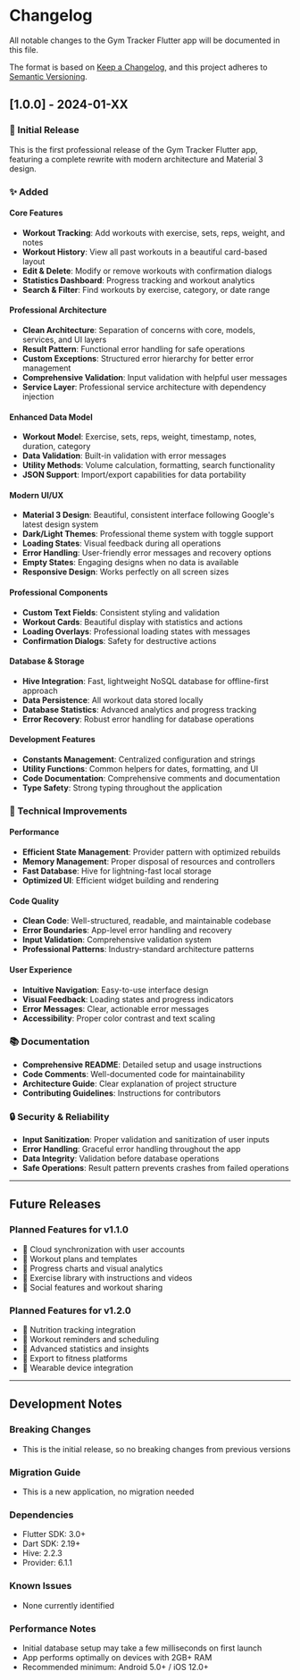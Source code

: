 # Changelog

All notable changes to the Gym Tracker Flutter app will be documented in this file.

The format is based on [Keep a Changelog](https://keepachangelog.com/en/1.0.0/),
and this project adheres to [Semantic Versioning](https://semver.org/spec/v2.0.0.html).

## [1.0.0] - 2024-01-XX

### 🎉 Initial Release

This is the first professional release of the Gym Tracker Flutter app, featuring a complete rewrite with modern architecture and Material 3 design.

### ✨ Added

#### Core Features
- **Workout Tracking**: Add workouts with exercise, sets, reps, weight, and notes
- **Workout History**: View all past workouts in a beautiful card-based layout
- **Edit & Delete**: Modify or remove workouts with confirmation dialogs
- **Statistics Dashboard**: Progress tracking and workout analytics
- **Search & Filter**: Find workouts by exercise, category, or date range

#### Professional Architecture
- **Clean Architecture**: Separation of concerns with core, models, services, and UI layers
- **Result Pattern**: Functional error handling for safe operations
- **Custom Exceptions**: Structured error hierarchy for better error management
- **Comprehensive Validation**: Input validation with helpful user messages
- **Service Layer**: Professional service architecture with dependency injection

#### Enhanced Data Model
- **Workout Model**: Exercise, sets, reps, weight, timestamp, notes, duration, category
- **Data Validation**: Built-in validation with error messages
- **Utility Methods**: Volume calculation, formatting, search functionality
- **JSON Support**: Import/export capabilities for data portability

#### Modern UI/UX
- **Material 3 Design**: Beautiful, consistent interface following Google's latest design system
- **Dark/Light Themes**: Professional theme system with toggle support
- **Loading States**: Visual feedback during all operations
- **Error Handling**: User-friendly error messages and recovery options
- **Empty States**: Engaging designs when no data is available
- **Responsive Design**: Works perfectly on all screen sizes

#### Professional Components
- **Custom Text Fields**: Consistent styling and validation
- **Workout Cards**: Beautiful display with statistics and actions
- **Loading Overlays**: Professional loading states with messages
- **Confirmation Dialogs**: Safety for destructive actions

#### Database & Storage
- **Hive Integration**: Fast, lightweight NoSQL database for offline-first approach
- **Data Persistence**: All workout data stored locally
- **Database Statistics**: Advanced analytics and progress tracking
- **Error Recovery**: Robust error handling for database operations

#### Development Features
- **Constants Management**: Centralized configuration and strings
- **Utility Functions**: Common helpers for dates, formatting, and UI
- **Code Documentation**: Comprehensive comments and documentation
- **Type Safety**: Strong typing throughout the application

### 🔧 Technical Improvements

#### Performance
- **Efficient State Management**: Provider pattern with optimized rebuilds
- **Memory Management**: Proper disposal of resources and controllers
- **Fast Database**: Hive for lightning-fast local storage
- **Optimized UI**: Efficient widget building and rendering

#### Code Quality
- **Clean Code**: Well-structured, readable, and maintainable codebase
- **Error Boundaries**: App-level error handling and recovery
- **Input Validation**: Comprehensive validation system
- **Professional Patterns**: Industry-standard architecture patterns

#### User Experience
- **Intuitive Navigation**: Easy-to-use interface design
- **Visual Feedback**: Loading states and progress indicators
- **Error Messages**: Clear, actionable error messages
- **Accessibility**: Proper color contrast and text scaling

### 📚 Documentation
- **Comprehensive README**: Detailed setup and usage instructions
- **Code Comments**: Well-documented code for maintainability
- **Architecture Guide**: Clear explanation of project structure
- **Contributing Guidelines**: Instructions for contributors

### 🔒 Security & Reliability
- **Input Sanitization**: Proper validation and sanitization of user inputs
- **Error Handling**: Graceful error handling throughout the app
- **Data Integrity**: Validation before database operations
- **Safe Operations**: Result pattern prevents crashes from failed operations

---

## Future Releases

### Planned Features for v1.1.0
- 🔄 Cloud synchronization with user accounts
- 🔄 Workout plans and templates
- 🔄 Progress charts and visual analytics
- 🔄 Exercise library with instructions and videos
- 🔄 Social features and workout sharing

### Planned Features for v1.2.0
- 🔄 Nutrition tracking integration
- 🔄 Workout reminders and scheduling
- 🔄 Advanced statistics and insights
- 🔄 Export to fitness platforms
- 🔄 Wearable device integration

---

## Development Notes

### Breaking Changes
- This is the initial release, so no breaking changes from previous versions

### Migration Guide
- This is a new application, no migration needed

### Dependencies
- Flutter SDK: 3.0+
- Dart SDK: 2.19+
- Hive: 2.2.3
- Provider: 6.1.1

### Known Issues
- None currently identified

### Performance Notes
- Initial database setup may take a few milliseconds on first launch
- App performs optimally on devices with 2GB+ RAM
- Recommended minimum: Android 5.0+ / iOS 12.0+